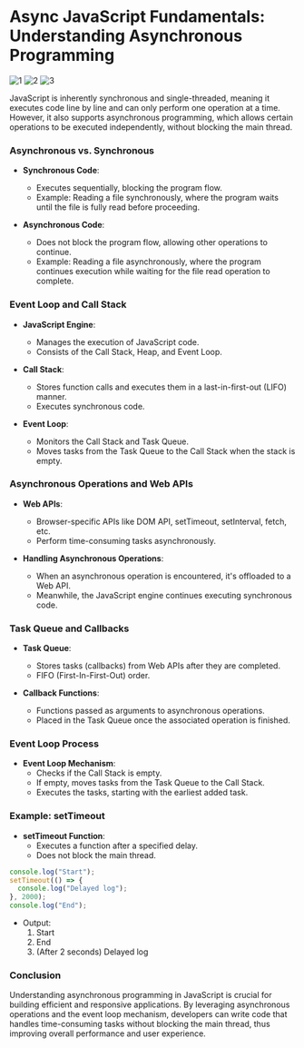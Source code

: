 # Async JavaScript Fundamentals: Understanding Asynchronous Programming

![1](https://github.com/shivlloyd/Learn_Javascript/assets/41133545/f983b72d-bcaa-49a5-bf0e-ef35f6c2fe33)
![2](https://github.com/shivlloyd/Learn_Javascript/assets/41133545/a3b184fe-30e2-47ad-8b3a-15b2f09a752b)
![3](https://github.com/shivlloyd/Learn_Javascript/assets/41133545/3e753f8b-0d2e-4b25-a11b-e10d18ebbf4c)

JavaScript is inherently synchronous and single-threaded, meaning it executes code line by line and can only perform one operation at a time. However, it also supports asynchronous programming, which allows certain operations to be executed independently, without blocking the main thread.

### Asynchronous vs. Synchronous

- **Synchronous Code**:

  - Executes sequentially, blocking the program flow.
  - Example: Reading a file synchronously, where the program waits until the file is fully read before proceeding.

- **Asynchronous Code**:
  - Does not block the program flow, allowing other operations to continue.
  - Example: Reading a file asynchronously, where the program continues execution while waiting for the file read operation to complete.

### Event Loop and Call Stack

- **JavaScript Engine**:

  - Manages the execution of JavaScript code.
  - Consists of the Call Stack, Heap, and Event Loop.

- **Call Stack**:

  - Stores function calls and executes them in a last-in-first-out (LIFO) manner.
  - Executes synchronous code.

- **Event Loop**:
  - Monitors the Call Stack and Task Queue.
  - Moves tasks from the Task Queue to the Call Stack when the stack is empty.

### Asynchronous Operations and Web APIs

- **Web APIs**:

  - Browser-specific APIs like DOM API, setTimeout, setInterval, fetch, etc.
  - Perform time-consuming tasks asynchronously.

- **Handling Asynchronous Operations**:
  - When an asynchronous operation is encountered, it's offloaded to a Web API.
  - Meanwhile, the JavaScript engine continues executing synchronous code.

### Task Queue and Callbacks

- **Task Queue**:

  - Stores tasks (callbacks) from Web APIs after they are completed.
  - FIFO (First-In-First-Out) order.

- **Callback Functions**:
  - Functions passed as arguments to asynchronous operations.
  - Placed in the Task Queue once the associated operation is finished.

### Event Loop Process

- **Event Loop Mechanism**:
  - Checks if the Call Stack is empty.
  - If empty, moves tasks from the Task Queue to the Call Stack.
  - Executes the tasks, starting with the earliest added task.

### Example: setTimeout

- **setTimeout Function**:
  - Executes a function after a specified delay.
  - Does not block the main thread.

```javascript
console.log("Start");
setTimeout(() => {
  console.log("Delayed log");
}, 2000);
console.log("End");
```

- Output:
  1. Start
  2. End
  3. (After 2 seconds) Delayed log

### Conclusion

Understanding asynchronous programming in JavaScript is crucial for building efficient and responsive applications. By leveraging asynchronous operations and the event loop mechanism, developers can write code that handles time-consuming tasks without blocking the main thread, thus improving overall performance and user experience.

